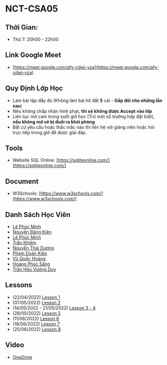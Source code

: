 # NCT-CSA05

## Thời Gian:

- Thứ 7: 20h00 - 22h00

## Link Google Meet

- [https://meet.google.com/afy-cdwi-yza](https://meet.google.com/afy-cdwi-yza)

## Quy Định Lớp Học

- Làm bài tập đầy đủ (Không làm bài hít đất __5__ cái - __Gấp đôi cho những lần sau__)
- Nêu không chấp nhận hình phạt, __thì sẽ không được Accept vào lớp__
- Liên tục mở cam trong suốt giờ học (Trừ một số trường hợp đặt biệt), __nếu không mở sẽ bị đuổi ra khỏi phòng__
- Bất cứ yêu cầu hoặc thắc mắc nào thì liên hệ với giảng viên hoặc hỏi trực tiếp trong giờ để được giải đáp.


## Tools

- Website SQL Online: [https://sqliteonline.com/](https://sqliteonline.com/)

## Document

- W3Schools: [https://www.w3schools.com/](https://www.w3schools.com/)

## Danh Sách Học Viên

- [Lê Phúc Minh](https://github.com/Syzen4869/mindx_hw)
- [Nguyễn Đăng Kiên](#)
- [Lê Phúc Minh](#)
- [Trần Khiêm](https://github.com/tkhiemm/bai-tap-buoi-2/)
- [Nguyễn Thái Dương](https://github.com/out12348t/nguyenthaiduong)
- [Phạm Doãn Kiên](https://github.com/Wabbakienph/BTVN-CSA05.git)
- [Vũ Quốc Hoàng](https://github.com/pieberrykinnie/CSA)
- [Hoàng Phúc Sáng](#)
- [Trần Hữu Vương Duy](#)

## Lessons

- (22/04/2022) [Lesson 1](./Lesson%201/)
- (07/05/2022) [Lesson 2](./Lesson%202/)
- (14/05/2022 - 21/05/2022) [Lesson 3 - 4](./Lesson%203%20-%204/)
- (28/05/2022) [Lesson 5](./Lesson%205/)
- (11/06/2022) [Lesson 6](./Lesson%206/)
- (18/06/2022) [Lesson 7](./Lesson%207/)
- (25/06/2022) [Lesson 8](./Lesson%208/)

## Video

- [OneDrive](https://diendanbanlait-my.sharepoint.com/:f:/g/personal/chenjinguyen_dulieucuatoi_win/EgAZE8p13qtJqNBEhulSj80BY6rcn5S_iS6HqXJlu1wsSA?e=VHd5fp)
